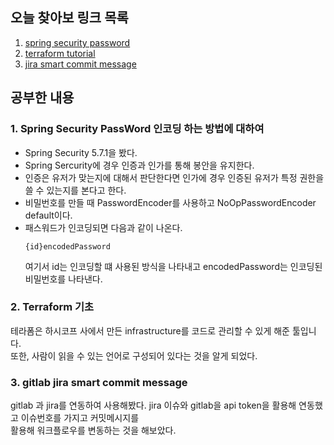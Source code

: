 ## 오늘 찾아보 링크 목록

1. [spring security password](https://docs.spring.io/spring-security/reference/features/authentication/password-storage.html)
2. [terraform tutorial](https://learn.hashicorp.com/collections/terraform/gcp-get-started)
3. [jira smart commit message](https://www.lesstif.com/pages/viewpage.action?pageId=51282248)

## 공부한 내용

### 1. Spring Security PassWord 인코딩 하는 방법에 대하여

- Spring Security 5.7.1을 봤다.
- Spring Sercurity에 경우 인증과 인가를 통해 봉안을 유지한다.
- 인증은 유저가 맞는지에 대해서 판단한다면 인가에 경우 인증된 유저가 특정 권한을 쓸 수 있는지를 본다고 한다.
- 비밀번호를 만들 때 PasswordEncoder를 사용하고 NoOpPasswordEncoder default이다.
- 패스워드가 인코딩되면 다음과 같이 나온다.
  ```
  {id}encodedPassword
  ```
  여기서 id는 인코딩할 떄 사용된 방식을 나타내고 encodedPassword는 인코딩된 비밀번호를 나타낸다.

### 2. Terraform 기초

테라폼은 하시코프 사에서 만든
infrastructure를 코드로 관리할 수 있게 해준 툴입니다. <br/>또한,
사람이 읽을 수 있는 언어로 구성되어 있다는 것을 알게 되었다.

### 3. gitlab jira smart commit message

gitlab 과 jira를 연동하여 사용해봤다.
jira 이슈와 gitlab을 api token을 활용해 연동했고 이슈번호를 가지고 커밋메시지를 <br/>활용해 워크플로우를 변동하는 것을 해보았다.

